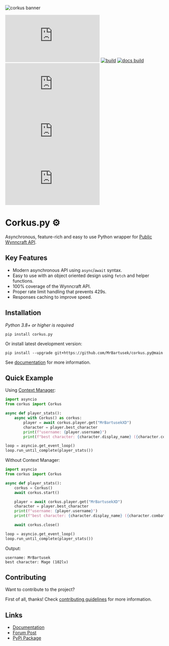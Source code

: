 ![corkus banner](https://i.imgur.com/8FjYte1.gif)

[![pypi](https://img.shields.io/pypi/v/corkus.py)](https://pypi.org/project/corkus.py/)
[![build](https://img.shields.io/github/workflow/status/MrBartusek/corkus.py/build)](https://github.com/MrBartusek/corkus.py/actions)
[![docs build](https://img.shields.io/readthedocs/corkuspy)](https://corkuspy.readthedocs.io/en/stable)
[![Codecov](https://img.shields.io/codecov/c/github/MrBartusek/corkus.py)](https://app.codecov.io/gh/MrBartusek/corkus.py)
[![python version](https://img.shields.io/pypi/pyversions/corkus.py)](https://pypi.org/project/corkus.py/)
![downloads](https://img.shields.io/pypi/dm/corkus.py?color=sucess)

# Corkus.py ⚙️

Asynchronous, feature-rich and easy to use Python wrapper for [Public Wynncraft API](https://docs.wynncraft.com).

## Key Features

- Modern asynchronous API using `async`/`await` syntax.
- Easy to use with an object oriented design using `fetch` and helper functions.
- 100% coverage of the Wynncraft API.
- Proper rate limit handling that prevents 429s.
- Responses caching to improve speed.

## Installation

*Python 3.8+ or higher is required*

```shell
pip install corkus.py
```

Or install latest development version:

```shell
pip install --upgrade git+https://github.com/MrBartusek/corkus.py@main
```

See [documentation](https://corkuspy.readthedocs.io/en/stable/getting_started/installation.html) for more information.

## Quick Example

Using [Context Manager](https://book.pythontips.com/en/latest/context_managers.html):

```python
import asyncio
from corkus import Corkus

async def player_stats():
    async with Corkus() as corkus:
        player = await corkus.player.get("MrBartusekXD")
        character = player.best_character
        print(f"username: {player.username}")
        print(f"best character: {character.display_name} ({character.combat.level}lv)")

loop = asyncio.get_event_loop()
loop.run_until_complete(player_stats())
```

Without Context Manager:

```python
import asyncio
from corkus import Corkus

async def player_stats():
    corkus = Corkus()
    await corkus.start()

    player = await corkus.player.get("MrBartusekXD")
    character = player.best_character
    print(f"username: {player.username}")
    print(f"best character: {character.display_name} ({character.combat.level}lv)")

    await corkus.close()

loop = asyncio.get_event_loop()
loop.run_until_complete(player_stats())
```

Output:
```
username: MrBartusek
best character: Mage (102lv)
```

## Contributing

Want to contribute to the project?

First of all, thanks! Check [contributing guidelines](https://corkuspy.readthedocs.io/en/stable/package_info/contributing.html) for more information.

## Links
- [Documentation](https://corkuspy.readthedocs.io)
- [Forum Post](https://forums.wynncraft.com/threads/corkus-py-python-wrapper-for-wynncraft-api.295400/)
- [PyPi Package](https://pypi.org/project/corkus.py/)
